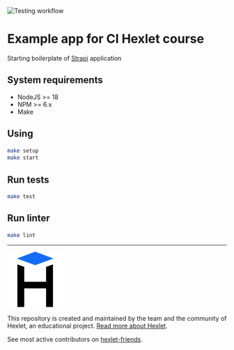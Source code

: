 ![Testing workflow](https://github.com/YriiDanilov/hexlet-ci-app/blob/main/.github/workflows/main.yml/badge.svg)

# Example app for CI Hexlet course

Starting boilerplate of [Strapi](https://strapi.io/) application

## System requirements

- NodeJS >= 18
- NPM >= 6.x
- Make

## Using

```sh
make setup
make start
```

## Run tests

```sh
make test
```

## Run linter

```sh
make lint
```

---

[![Hexlet Ltd. logo](https://raw.githubusercontent.com/Hexlet/assets/master/images/hexlet_logo128.png)](https://hexlet.io/?utm_source=github&utm_medium=link&utm_campaign=hexlet-ci-app)

This repository is created and maintained by the team and the community of Hexlet, an educational project. [Read more about Hexlet](https://hexlet.io/?utm_source=github&utm_medium=link&utm_campaign=hexlet-ci-app).

See most active contributors on [hexlet-friends](https://friends.hexlet.io/).
